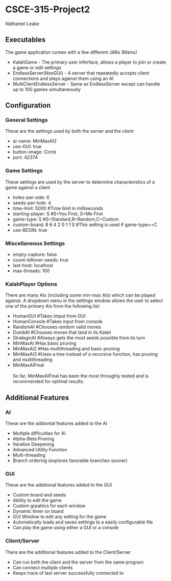 # CSCE-315-Project2 <br />
Nathaniel Leake

## Executables
The game application comes with a few different JARs (Mains)
* KalahGame - The primary user inferface, allows a player to join or create a game or edit settings
* EndlessServer(NonGUI) - A server that repeatedly accepts client connections and plays against them using an AI
* MultiClientEndlessServer - Same as EndlessServer except can handle up to 100 games simultaneously

## Configuration
### General Settings
These are the settings used by both the server and the client
* ai-name: MinMaxAI2
* use-GUI: true
* button-image: Circle
* port: 42374

### Game Settings
These settings are used by the server to determine characteristics of a game against a client
* holes-per-side: 6
* seeds-per-hole: 4
* time-limit: 5000 #Time limit in milliseconds
* starting-player: S #S=You First, S=Me First
* game-type: S #S=Standard,R=Random,C=Custom
* custom-board: 8 6 4 2 0 1 1 0 #This setting is used if game-type==C
* use-BEGIN: true

### Miscellaneous Settings
* empty-capture: false
* count-leftover-seeds: true
* last-host: localhost
* max-threads: 100

### KalahPlayer Options
There are many AIs (including some min-max AIs) which can be played against. A dropdown menu in the settings window allows the user to select one of the primary AIs from the following list:
* HumanGUI #Takes imput from GUI
* HumanConsole #Takes input from console
* RandomAI #Chooses random valid moves
* DumbAI #Chooses moves that land in its Kalah
* StrategicAI #Always gets the most seeds possible from its turn
* MinMaxAI #Has basic pruning
* MinMaxAI2 #Has multithreading and basic pruning
* MinMaxAI3 #Uses a tree instead of a recursive function, has pruning and multithreading
* MinMaxAIFinal
<br /><br />
So far, MinMaxAIFinal has been the most throughly tested and is recommended for optimal results.

## Additional Features
### AI
These are the addiontal features added to the AI
* Multiple difficulties for AI
* Alpha-Beta Pruning
* Iterative Deepening
* Advanced Utility Function
* Mutli-threading
* Branch ordering (explores favorable branches sooner)

### GUI
These are the additional features added to the GUI
* Custom board and seeds
* Ability to edit the game
* Custom grpahics for each window
* Dynamic timer on board
* GUI Window to edit any setting for the game
* Automatically loads and saves settings to a easily configurable file 
* Can play the game using either a GUI or a console

### Client/Server
There are the additional features added to the Client/Server
* Can run both the client and the server from the same program
* Can connect multiple clients
* Keeps track of last server successfully connected to
